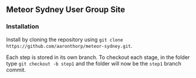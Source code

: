 Meteor Sydney User Group Site
-----------------------------

### Installation

Install by cloning the repository using `git clone https://github.com/aaronthorp/meteor-sydney.git`.

Each step is stored in its own branch. To checkout each stage, in the folder type `git checkout -b step1` and the folder will now be the `step1` branch commit.
